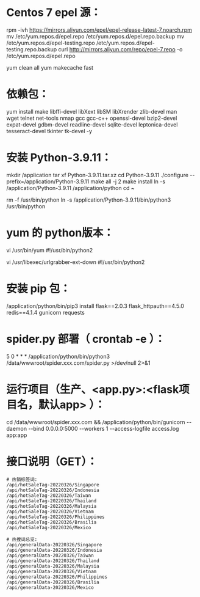# Centos 7 epel 源：
rpm -ivh https://mirrors.aliyun.com/epel/epel-release-latest-7.noarch.rpm
mv /etc/yum.repos.d/epel.repo /etc/yum.repos.d/epel.repo.backup
mv /etc/yum.repos.d/epel-testing.repo /etc/yum.repos.d/epel-testing.repo.backup
curl http://mirrors.aliyun.com/repo/epel-7.repo -o /etc/yum.repos.d/epel.repo

yum clean all
yum makecache fast

# 依赖包：
yum install make libffi-devel libXext libSM libXrender zlib-devel man \
wget telnet net-tools nmap gcc gcc-c++ openssl-devel bzip2-devel \
expat-devel gdbm-devel readline-devel sqlite-devel leptonica-devel \
tesseract-devel tkinter tk-devel -y

# 安装 Python-3.9.11：
mkdir /application
tar xf Python-3.9.11.tar.xz
cd Python-3.9.11
./configure --prefix=/application/Python-3.9.11
make all -j 2
make install
ln -s /application/Python-3.9.11 /application/python
cd ~

rm -f /usr/bin/python
ln -s /application/Python-3.9.11/bin/python3 /usr/bin/python

# yum 的 python版本：
vi /usr/bin/yum
    #!/usr/bin/python2

vi /usr/libexec/urlgrabber-ext-down
    #!/usr/bin/python2


# 安装 pip 包：
/application/python/bin/pip3 install flask==2.0.3 flask_httpauth==4.5.0 redis==4.1.4 gunicorn requests




# spider.py 部署（ crontab -e ）：
5 0 * * * /application/python/bin/python3 /data/wwwroot/spider.xxx.com/spider.py >/dev/null 2>&1




# 运行项目（生产、<app.py>:<flask项目名，默认app> ）：
cd /data/wwwroot/spider.xxx.com && /application/python/bin/gunicorn --daemon --bind 0.0.0.0:5000 --workers 1 --access-logfile access.log app:app




# 接口说明（GET）：
    # 热销标签词:
    /api/hotSaleTag-20220326/Singapore
    /api/hotSaleTag-20220326/Indonesia
    /api/hotSaleTag-20220326/Taiwan
    /api/hotSaleTag-20220326/Thailand
    /api/hotSaleTag-20220326/Malaysia
    /api/hotSaleTag-20220326/Vietnam
    /api/hotSaleTag-20220326/Philippines
    /api/hotSaleTag-20220326/Brasilia
    /api/hotSaleTag-20220326/Mexico
    
    # 热搜词总览:
    /api/generalData-20220326/Singapore
    /api/generalData-20220326/Indonesia
    /api/generalData-20220326/Taiwan
    /api/generalData-20220326/Thailand
    /api/generalData-20220326/Malaysia
    /api/generalData-20220326/Vietnam
    /api/generalData-20220326/Philippines
    /api/generalData-20220326/Brasilia
    /api/generalData-20220326/Mexico



